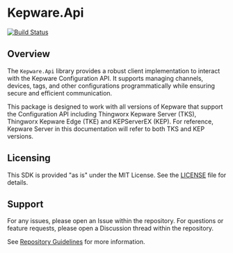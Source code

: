 # Kepware.Api

[![Build Status](https://github.com/PTCInc/Kepware-ConfigAPI-SDK-dotnet/actions/workflows/dotnet.yml/badge.svg)](https://github.com/PTCInc/Kepware-ConfigAPI-SDK-dotnet/actions)

## Overview
The `Kepware.Api` library provides a robust client implementation to interact with the Kepware Configuration API. It supports managing channels, devices, tags, and other configurations programmatically while ensuring secure and efficient communication.

This package is designed to work with all versions of Kepware that support the Configuration API including Thingworx Kepware Server (TKS), Thingworx Kepware Edge (TKE) and KEPServerEX (KEP). For reference, Kepware Server in this documentation will refer to both TKS and KEP versions.

## Licensing
This SDK is provided "as is" under the MIT License. See the [LICENSE](https://github.com/PTCInc/Kepware-ConfigAPI-SDK-dotnet/blob/main/LICENSE.txt) file for details.

## Support
For any issues, please open an Issue within the repository. For questions or feature requests, please open a Discussion thread within the repository. 

See [Repository Guidelines](https://github.com/PTCInc/Kepware-ConfigAPI-SDK-dotnet/blob/main/docs/repo-guidelines.md) for more information.

